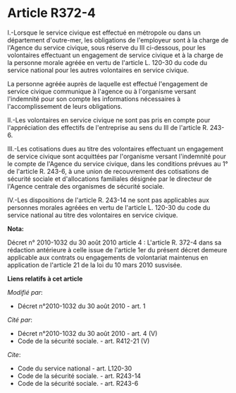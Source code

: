 # Article R372-4

I.-Lorsque le service civique est effectué en métropole ou dans un département d'outre-mer, les obligations de l'employeur
sont à la charge de l'Agence du service civique, sous réserve du III ci-dessous, pour les volontaires effectuant un
engagement de service civique et à la charge de la personne morale agréée en vertu de l'article L. 120-30 du code du service
national pour les autres volontaires en service civique. 

La personne agréée auprès de laquelle est effectué l'engagement de service civique communique à l'agence ou à l'organisme
versant l'indemnité pour son compte les informations nécessaires à l'accomplissement de leurs obligations. 

II.-Les volontaires en service civique ne sont pas pris en compte pour l'appréciation des effectifs de l'entreprise au sens
du III de l'article R. 243-6. 

III.-Les cotisations dues au titre des volontaires effectuant un engagement de service civique sont acquittées par
l'organisme versant l'indemnité pour le compte de l'Agence du service civique, dans les conditions prévues au 1° de l'article
R. 243-6, à une union de recouvrement des cotisations de sécurité sociale et d'allocations familiales désignée par le
directeur de l'Agence centrale des organismes de sécurité sociale. 

IV.-Les dispositions de l'article R. 243-14 ne sont pas applicables aux personnes morales agréées en vertu de l'article L.
120-30 du code du service national au titre des volontaires en service civique.

**Nota:**

Décret n° 2010-1032 du 30 août 2010 article 4 : L'article R. 372-4 dans sa rédaction antérieure à celle issue de l'article
1er du présent décret demeure applicable aux contrats ou engagements de volontariat maintenus en application de l'article 21
de la loi du 10 mars 2010 susvisée.

**Liens relatifs à cet article**

_Modifié par_:

  - Décret n°2010-1032 du 30 août 2010 - art. 1

_Cité par_:

  - Décret n°2010-1032 du 30 août 2010 - art. 4 (V)
  - Code de la sécurité sociale. - art. R412-21 (V)

_Cite_:

  - Code du service national - art. L120-30
  - Code de la sécurité sociale. - art. R243-14
  - Code de la sécurité sociale. - art. R243-6
